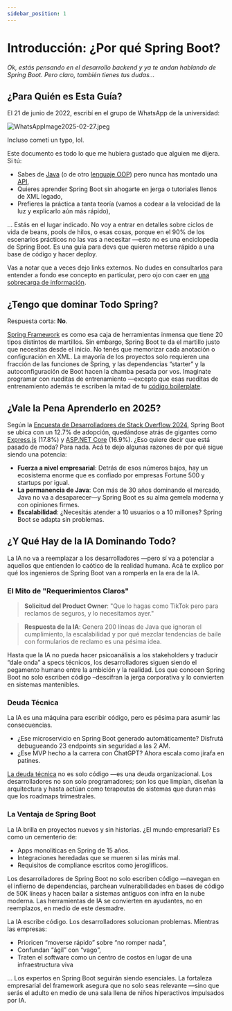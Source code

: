```yaml
---
sidebar_position: 1
---
```


# Introducción: ¿Por qué Spring Boot?

_Ok, estás pensando en el desarrollo backend y ya te andan hablando de Spring Boot. Pero claro, también tienes tus dudas…_

## ¿Para Quién es Esta Guía?

El 21 de junio de 2022, escribí en el grupo de WhatsApp de la universidad:

![WhatsAppImage2025-02-27.jpeg](/img/WhatsAppImage2025-02-27.jpeg)

Incluso cometí un typo, lol.

Este documento es todo lo que me hubiera gustado que alguien me dijera. Si tú:

* Sabes de [Java](https://www.java.com/) (o de otro [lenguaje OOP](https://www.freecodecamp.org/news/what-is-object-oriented-programming/)) pero nunca has montado una [API](https://aws.amazon.com/what-is/api/),
* Quieres aprender Spring Boot sin ahogarte en jerga o tutoriales llenos de XML legado,
* Prefieres la práctica a tanta teoría (vamos a codear a la velocidad de la luz y explicarlo aún más rápido),

… Estás en el lugar indicado. No voy a entrar en detalles sobre ciclos de vida de beans, pools de hilos, o esas cosas, porque en el 90% de los escenarios prácticos no las vas a necesitar —esto no es una enciclopedia de Spring Boot. Es una guía para devs que quieren meterse rápido a una base de código y hacer deploy.

Vas a notar que a veces dejo links externos. No dudes en consultarlos para entender a fondo ese concepto en particular, pero ojo con caer en [una sobrecarga de información](https://www.interaction-design.org/literature/article/information-overload-why-it-matters-and-how-to-combat-it).

## ¿Tengo que dominar Todo Spring?

Respuesta corta: **No**.

[Spring Framework](https://spring.io/projects/spring-framework) es como esa caja de herramientas inmensa que tiene 20 tipos distintos de martillos. Sin embargo, Spring Boot te da el martillo justo que necesitas desde el inicio. No tenés que memorizar cada anotación o configuración en XML. La mayoría de los proyectos solo requieren una fracción de las funciones de Spring, y las dependencias “starter” y la autoconfiguración de Boot hacen la chamba pesada por vos. Imaginate programar con rueditas de entrenamiento —excepto que esas rueditas de entrenamiento además te escriben la mitad de tu [código boilerplate](https://aws.amazon.com/what-is/boilerplate-code/).

## ¿Vale la Pena Aprenderlo en 2025?

Según la [Encuesta de Desarrolladores de Stack Overflow 2024](https://survey.stackoverflow.co/2024/technology#most-popular-technologies-webframe), Spring Boot se ubica con un 12.7% de adopción, quedándose atrás de gigantes como [Express.js](https://expressjs.com/) (17.8%) y [ASP.NET Core](http://ASP.NET) (16.9%). ¿Eso quiere decir que está pasado de moda? Para nada. Acá te dejo algunas razones de por qué sigue siendo una potencia:

* **Fuerza a nivel empresarial**: Detrás de esos números bajos, hay un ecosistema enorme que es confiado por empresas Fortune 500 y startups por igual.
* **La permanencia de Java**: Con más de 30 años dominando el mercado, Java no va a desaparecer—y Spring Boot es su alma gemela moderna y con opiniones firmes.
* **Escalabilidad**: ¿Necesitás atender a 10 usuarios o a 10 millones? Spring Boot se adapta sin problemas.

## ¿Y Qué Hay de la IA Dominando Todo?

La IA no va a reemplazar a los desarrolladores —pero sí va a potenciar a aquellos que entienden lo caótico de la realidad humana. Acá te explico por qué los ingenieros de Spring Boot van a romperla en la era de la IA.

### El Mito de "Requerimientos Claros"

> **Solicitud del Product Owner**: "Que lo hagas como TikTok pero para reclamos de seguros, y lo necesitamos ayer."

> **Respuesta de la IA**: Genera 200 líneas de Java que ignoran el cumplimiento, la escalabilidad y por qué mezclar tendencias de baile con formularios de reclamo es una pésima idea.

Hasta que la IA no pueda hacer psicoanálisis a los stakeholders y traducir “dale onda” a specs técnicos, los desarrolladores siguen siendo el pegamento humano entre la ambición y la realidad. Los que conocen Spring Boot no solo escriben código –descifran la jerga corporativa y lo convierten en sistemas mantenibles.

### Deuda Técnica

La IA es una máquina para escribir código, pero es pésima para asumir las consecuencias.

* ¿Ese microservicio en Spring Boot generado automáticamente? Disfrutá debugueando 23 endpoints sin seguridad a las 2 AM.
* ¿Ese MVP hecho a la carrera con ChatGPT? Ahora escala como jirafa en patines.

[La deuda técnica](https://www.productplan.com/glossary/technical-debt/) no es solo código —es una deuda organizacional. Los desarrolladores no son solo programadores; son los que limpian, diseñan la arquitectura y hasta actúan como terapeutas de sistemas que duran más que los roadmaps trimestrales.

### La Ventaja de Spring Boot

La IA brilla en proyectos nuevos y sin historias. ¿El mundo empresarial? Es como un cementerio de:

* Apps monolíticas en Spring de 15 años.
* Integraciones heredadas que se mueren si las mirás mal.
* Requisitos de compliance escritos como jeroglíficos.

Los desarrolladores de Spring Boot no solo escriben código —navegan en el infierno de dependencias, parchean vulnerabilidades en bases de código de 50K líneas y hacen bailar a sistemas antiguos con infra en la nube moderna. Las herramientas de IA se convierten en ayudantes, no en reemplazos, en medio de este desmadre.

La IA escribe código. Los desarrolladores solucionan problemas. Mientras las empresas:

* Prioricen “moverse rápido” sobre “no romper nada”,
* Confundan “ágil” con “vago”,
* Traten el software como un centro de costos en lugar de una infraestructura viva

… Los expertos en Spring Boot seguirán siendo esenciales. La fortaleza empresarial del framework asegura que no solo seas relevante —sino que serás el adulto en medio de una sala llena de niños hiperactivos impulsados por IA.